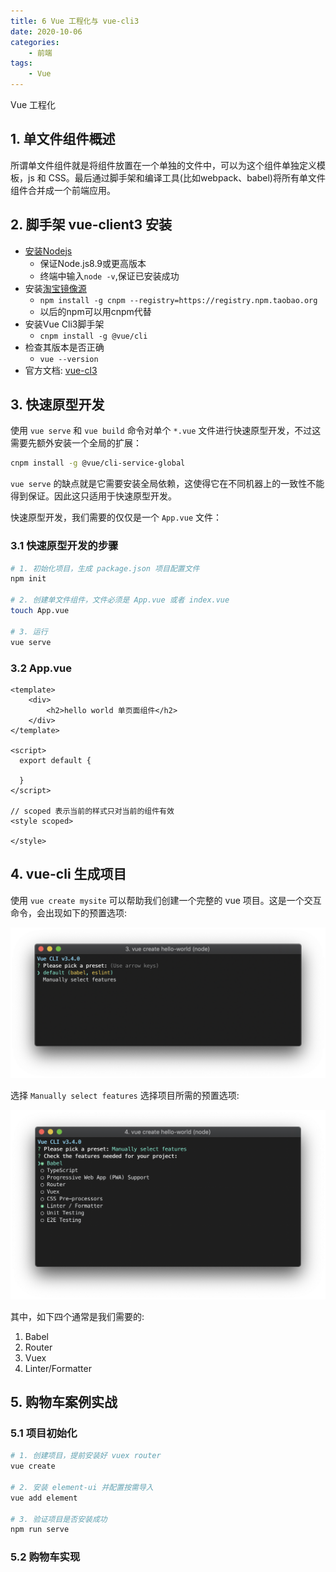 ```yaml
---
title: 6 Vue 工程化与 vue-cli3
date: 2020-10-06
categories:
    - 前端
tags:
	- Vue
---
```

Vue 工程化
<!-- more -->

## 1. 单文件组件概述
所谓单文件组件就是将组件放置在一个单独的文件中，可以为这个组件单独定义模板，js 和 CSS。最后通过脚手架和编译工具(比如webpack、babel)将所有单文件组件合并成一个前端应用。

## 2. 脚手架 vue-client3 安装

- [安装Nodejs](https://nodejs.org/en/download/)
  - 保证Node.js8.9或更高版本
  - 终端中输入`node -v`,保证已安装成功
- 安装[淘宝镜像源](http://npm.taobao.org/)
  - `npm install -g cnpm --registry=https://registry.npm.taobao.org`
  - 以后的npm可以用cnpm代替
- 安装Vue Cli3脚手架
  - `cnpm install -g @vue/cli`
- 检查其版本是否正确
  - `vue --version`
- 官方文档: [vue-cl3](https://cli.vuejs.org/zh/guide/prototyping.html)

## 3. 快速原型开发
使用 `vue serve` 和 `vue build` 命令对单个 `*.vue` 文件进行快速原型开发，不过这需要先额外安装一个全局的扩展：

```bash
cnpm install -g @vue/cli-service-global
```

`vue serve` 的缺点就是它需要安装全局依赖，这使得它在不同机器上的一致性不能得到保证。因此这只适用于快速原型开发。

快速原型开发，我们需要的仅仅是一个 `App.vue` 文件：


### 3.1 快速原型开发的步骤

```bash
# 1. 初始化项目，生成 package.json 项目配置文件
npm init

# 2. 创建单文件组件，文件必须是 App.vue 或者 index.vue
touch App.vue

# 3. 运行 
vue serve
```

### 3.2 App.vue

```vue
<template>
    <div>
        <h2>hello world 单页面组件</h2>
    </div>
</template>

<script>
  export default {
    
  }
</script>

// scoped 表示当前的样式只对当前的组件有效
<style scoped>
    
</style>
```

## 4. vue-cli 生成项目
使用 `vue create mysite` 可以帮助我们创建一个完整的 vue 项目。这是一个交互命令，会出现如下的预置选项:

![vue_cl3](/images/JavaScript/vue_cl3.png)

选择 `Manually select features` 选择项目所需的预置选项:


![cli-select-features](/images/JavaScript/cli-select-features.png)

其中，如下四个通常是我们需要的:
1. Babel
2. Router
3. Vuex
4. Linter/Formatter 


## 5. 购物车案例实战
### 5.1 项目初始化
```bash
# 1. 创建项目，提前安装好 vuex router
vue create 

# 2. 安装 element-ui 并配置按需导入
vue add element

# 3. 验证项目是否安装成功
npm run serve
```

### 5.2 购物车实现